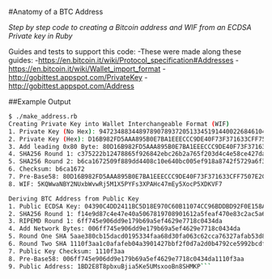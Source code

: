 #Anatomy of a BTC Address

_Step by step code to creating a Bitcoin address and WIF from an ECDSA Private key in Ruby_

Guides and tests to support this code:
-These were made along these guides:
-https://en.bitcoin.it/wiki/Protocol_specification#Addresses
-https://en.bitcoin.it/wiki/Wallet_import_format
-http://gobittest.appspot.com/PrivateKey
-http://gobittest.appspot.com/Address

##Example Output
```bash
$ ./make_address.rb 
Creating Private Key into Wallet Interchangeable Format (WIF)
1. Private Key (No Hex): 94723488344897890789372051334519144002268461040338394279781891644811979205171
2. Private Key (Hex): D16B982FD5AAA895B0E7BA1EEECCC9DE40F73F371633CFF7507E2C76E24B2A33
3. Add leading 0x80 Byte: 80D16B982FD5AAA895B0E7BA1EEECCC9DE40F73F371633CFF7507E2C76E24B2A33
4. SHA256 Round 1: c375222b12478865f926842ebc26b2a765f203d4c4e58ce427da719531c9a926
5. SHA256 Round 2: b6ca1672509f889dd4408c10e640bc005ef918a8742f5729a6f3338fdf4c658f
6. Checksum: b6ca1672
7. Pre-Base58: 80D16B982FD5AAA895B0E7BA1EEECCC9DE40F73F371633CFF7507E2C76E24B2A33b6ca1672
8. WIF: 5KQWwaNBY2NUxbWvwRj5M1X5PYFs3XPAHc47mEy5XocP5XDKVF7

Deriving BTC Address from Public Key
1. Public ECDSA Key: 04390C4DD2411BC5D18E970C60B11074CC96BDDBD92F0E158A1C55A91FFD6DCD802975FE422E76397E91067262DF4E2C0339DEDA6E45A4B6B3DB5181FA0AE61212
2. SHA256 Round 1: f14e9d87c4e47e40a5067819708901612a5feaf470e83c2ac5a6dea02d648d51
3. RIPEMD Round 1: 6ff745e906dd9e179b69a5ef4629e7718c0434da
4. Add Network Bytes: 006ff745e906dd9e179b69a5ef4629e7718c0434da
5. Round One SHA 5aae380cb15dacd0195334faa68d30fa063c62cca76327afab53d8607af33eb8
6. Round Two SHA 1110f3aa1c0afafeb04a3901427bbf2f0d7a2d0b4792ce5992bcdf9905d112e6
7. Public Key Checksum: 1110f3aa
8. Pre-Base58: 006ff745e906dd9e179b69a5ef4629e7718c0434da1110f3aa
9. Public Address: 1BD2E8T8pbxuBjia5Ke5UMsxooBn8SHMKP```
